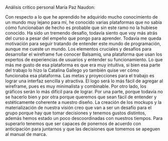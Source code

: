 Análisis crítico personal María Paz Naudon:

Con respecto a lo que he aprendido he adquirido mucho conocimiento de un mundo muy lejano para mí, he conocido varias plataformas que no sabía cómo funcionaban de hecho es probable que sin este ramo no la hubiese conocido. Ha sido un tremendo desafío, todavía siento que voy más atrás del curso a pesar del empeño que pongo para aprender. Todavía me queda motivación para seguir tratando de entender este mundo de programación, aunque me cueste un mundo. Los elementos cruciales y desafíos para desarrollar el wireframe fue conocer Balsamiq, una plataforma que usan los expertos de experiencias de usuarios y entender su funcionamiento. Lo que más me gusto de esa plataforma es que era muy intuitiva, si bien esa parte del trabajo lo hizo la Catalina Gallego yo también quise ver cómo funcionaba esa plataforma. Las metas y proyecciones para el trabajo es lograr una interfaz sencilla y atractiva. El logo será lo más fácil de agregar al wireframe, pues es muy minimalista y combinable. Por otro lado, los gráficos serán lo más difícil para de lograr. Por una parte, porque todavía no se hacerlo bien y por otra porque queremos que sean fácil de entender y estéticamente coherente a nuestro diseño. La creación de los mockups y la materialización de nuestra visión creo que van a ser un desafío para el grupo porque hay que tomar decisiones y tenemos gustos distintos, además hemos estado un poco descoordinadas con nuestros tiempos. Para superarlo tenemos que ser capaces de ponernos de acuerdo con anticipación para juntarnos y que las decisiones que tomemos se apeguen al manual de marca.
